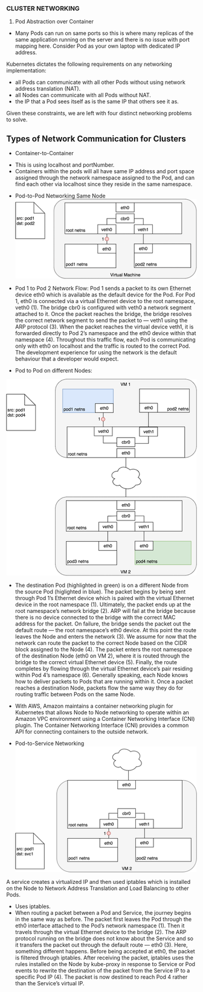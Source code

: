 ### CLUSTER NETWORKING

1. Pod Abstraction over Container

 - Many Pods can run on same ports so this is where many replicas of the same application running on the server and there is no issue with port mapping here. Consider Pod as your own laptop with dedicated IP address.

 Kubernetes dictates the following requirements on any networking implementation:

- all Pods can communicate with all other Pods without using network address translation (NAT).
- all Nodes can communicate with all Pods without NAT.
- the IP that a Pod sees itself as is the same IP that others see it as.

Given these constraints, we are left with four distinct networking problems to solve.


 ## Types of Network Communication for Clusters

 - Container-to-Container
  * This is using localhost and portNumber.
  * Containers within the pods will all have same IP address and port space assigned through the network namespace assigned to the Pod, and can find each other via localhost since they reside in the same namespace.

 - Pod-to-Pod Networking Same Node
 ![alt text](image-5.png) 

 - Pod 1 to Pod 2 Network Flow: 
  Pod 1 sends a packet to its own Ethernet device eth0 which is available as the default device for the Pod. For Pod 1, eth0 is connected via a virtual Ethernet device to the root namespace, veth0 (1). The bridge cbr0 is configured with veth0 a network segment attached to it. Once the packet reaches the bridge, the bridge resolves the correct network segment to send the packet to — veth1 using the ARP protocol (3). When the packet reaches the virtual device veth1, it is forwarded directly to Pod 2’s namespace and the eth0 device within that namespace (4). Throughout this traffic flow, each Pod is communicating only with eth0 on localhost and the traffic is routed to the correct Pod. The development experience for using the network is the default behaviour that a developer would expect.

- Pod to Pod on different Nodes:

![alt text](image-6.png)

- The destination Pod (highlighted in green) is on a different Node from the source Pod (higlighted in blue). The packet begins by being sent through Pod 1’s Ethernet device which is paired with the virtual Ethernet device in the root namespace (1). Ultimately, the packet ends up at the root namespace’s network bridge (2). ARP will fail at the bridge because there is no device connected to the bridge with the correct MAC address for the packet. On failure, the bridge sends the packet out the default route — the root namespace’s eth0 device. At this point the route leaves the Node and enters the network (3). We assume for now that the network can route the packet to the correct Node based on the CIDR block assigned to the Node (4). The packet enters the root namespace of the destination Node (eth0 on VM 2), where it is routed through the bridge to the correct virtual Ethernet device (5). Finally, the route completes by flowing through the virtual Ethernet device’s pair residing within Pod 4’s namespace (6). Generally speaking, each Node knows how to deliver packets to Pods that are running within it. Once a packet reaches a destination Node, packets flow the same way they do for routing traffic between Pods on the same Node.

- With AWS, Amazon maintains a container networking plugin for Kubernetes that allows Node to Node networking to operate within an Amazon VPC environment using a Container Networking Interface (CNI) plugin.
The Container Networking Interface (CNI) provides a common API for connecting containers to the outside network.

-  Pod-to-Service Networking
![alt text](image-7.png)

A service creates a virtualized IP and then used iptables which is installed on the Node to Network Address Translation and Load Balancing to other Pods.
- Uses iptables.
- When routing a packet between a Pod and Service, the journey begins in the same way as before. The packet first leaves the Pod through the eth0 interface attached to the Pod’s network namespace (1). Then it travels through the virtual Ethernet device to the bridge (2). The ARP protocol running on the bridge does not know about the Service and so it transfers the packet out through the default route — eth0 (3). Here, something different happens. Before being accepted at eth0, the packet is filtered through iptables. After receiving the packet, iptables uses the rules installed on the Node by kube-proxy in response to Service or Pod events to rewrite the destination of the packet from the Service IP to a specific Pod IP (4). The packet is now destined to reach Pod 4 rather than the Service’s virtual IP. 




 